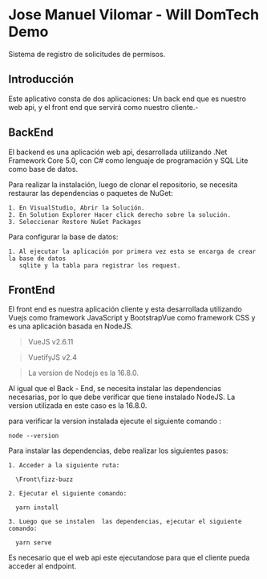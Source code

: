 Jose Manuel Vilomar - Will DomTech Demo
=========================================================================================================

Sistema de registro de solicitudes de permisos.

Introducción
------------

Este aplicativo consta de dos aplicaciones: Un back end que es nuestro web api,
y el front end que servirá como nuestro cliente.-

BackEnd
-------

El backend es una aplicación web api, desarrollada utilizando .Net Framework Core 5.0,
con C# como lenguaje de programación y SQL Lite como base de datos.

Para realizar la instalación, luego de clonar el repositorio, se necesita restaurar las
dependencias o paquetes de NuGet:

    1. En VisualStudio, Abrir la Solución.
    2. En Solution Explorer Hacer click derecho sobre la solución.
    3. Seleccionar Restore NuGet Packages

Para configurar la base de datos:

    1. Al ejecutar la aplicación por primera vez esta se encarga de crear la base de datos 
       sqlite y la tabla para registrar los request.


FrontEnd
------------

El front end es nuestra aplicación cliente y esta desarrollada utilizando Vuejs como framework JavaScript y BootstrapVue como framework CSS y es una aplicación basada en NodeJS.

> VueJS v2.6.11

> VuetifyJS v2.4

> La version de Nodejs es la 16.8.0.

Al igual que el Back - End, se necesita instalar las dependencias necesarias, por lo que debe verificar que tiene instalado NodeJS.  La version utilizada en este caso es la 16.8.0.

para verificar la version instalada ejecute el siguiente comando :

    node --version

Para instalar las dependencias, debe realizar los siguientes pasos:

    1. Acceder a la siguiente ruta:

      \Front\fizz-buzz

    2. Ejecutar el siguiente comando:

      yarn install

    3. Luego que se instalen  las dependencias, ejecutar el siguiente comando:

      yarn serve

Es necesario que el web api este ejecutandose para que el cliente pueda acceder al endpoint.
